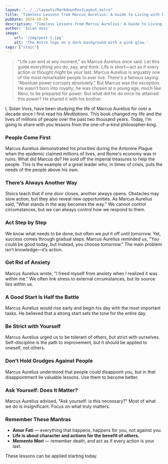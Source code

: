 ```yaml
---
layout: "../../layouts/MarkdownPostLayout.astro"
title: 'Timeless Lessons from Marcus Aurelius: A Guide to Living with Purpose'
pubDate: 2024-10-29
description: 'Timeless Lessons from Marcus Aurelius: A Guide to Living with Purpose'
author: 'Solan Voss'
image:
    url: '/img/post-1.jpg'
    alt: 'The Astro logo on a dark background with a pink glow.'
tags: ["stoic"]
---
```

> "Life can end at any moment," as Marcus Aurelius once said. Let this guide everything you do, say, and think. Life is short—act as if every action or thought might be your last. Marcus Aurelius is arguably one of the most remarkable people to ever live. There's a famous saying: "Absolute power corrupts absolutely." But Marcus was the exception. He wasn’t born into royalty; he was chosen at a young age, much like Nero, to be prepared for power. But what did he do once he attained this power? He shared it with his brother.

I, Solan Voss, have been studying the life of Marcus Aurelius for over a decade since I first read his *Meditations*. This book changed my life and the lives of millions of people over the past two thousand years. Today, I’m going to share with you lessons from the one-of-a-kind philosopher-king.

### People Come First
Marcus Aurelius demonstrated his priorities during the Antonine Plague when the epidemic claimed millions of lives, and Rome's economy was in ruins. What did Marcus do? He sold off the imperial treasures to help the people. This is the example of a great leader who, in times of crisis, puts the needs of the people above his own.

### There’s Always Another Way
Stoics teach that if one door closes, another always opens. Obstacles may slow action, but they also reveal new opportunities. As Marcus Aurelius said, "What stands in the way becomes the way." We cannot control circumstances, but we can always control how we respond to them.

### Act Step by Step
We know what needs to be done, but often we put it off until tomorrow. Yet, success comes through gradual steps. Marcus Aurelius reminded us, "You could be good today, but instead, you choose tomorrow." The main problem isn’t knowledge—it’s action.

### Get Rid of Anxiety
Marcus Aurelius wrote, "I freed myself from anxiety when I realized it was within me." We often link stress to external circumstances, but its source lies within us.

### A Good Start Is Half the Battle
Marcus Aurelius would rise early and begin his day with the most important tasks. He believed that a strong start sets the tone for the entire day.

### Be Strict with Yourself
Marcus Aurelius urged us to be tolerant of others, but strict with ourselves. Self-discipline is the path to improvement, but it should be applied to oneself, not others.

### Don’t Hold Grudges Against People
Marcus Aurelius understood that people could disappoint you, but in that disappointment lie valuable lessons. Use them to become better.

### Ask Yourself: Does It Matter?
Marcus Aurelius advised, "Ask yourself: is this necessary?" Most of what we do is insignificant. Focus on what truly matters.

### Remember These Mantras

- **Amor Fati** — everything that happens, happens for you, not against you.  
- **Life is about character and actions for the benefit of others.**  
- **Memento Mori** — remember death, and act as if every action is your last.

These lessons can be applied starting today.

